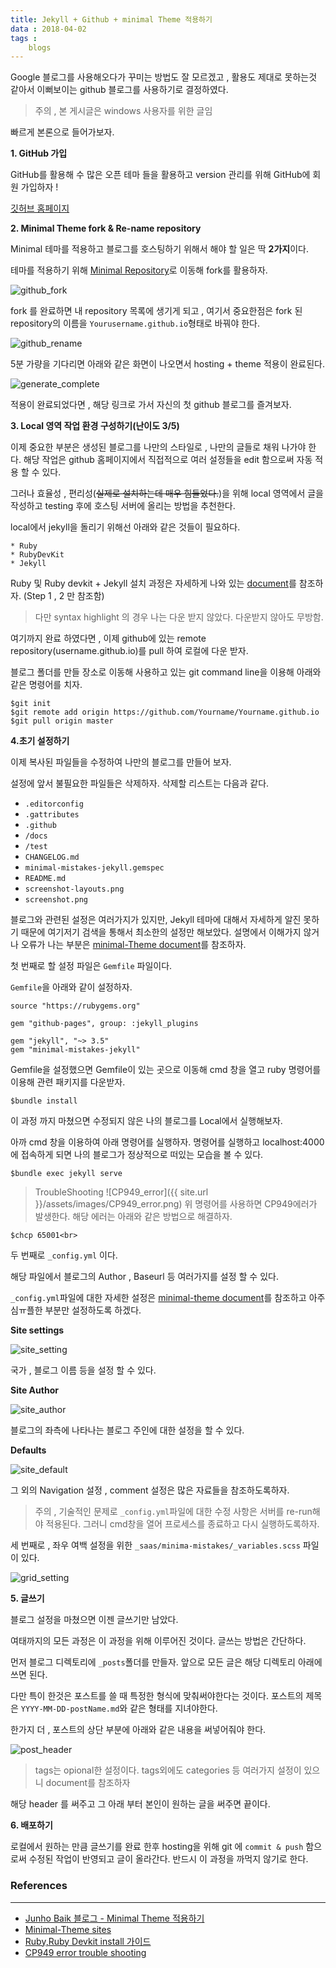 ```yaml
---
title: Jekyll + Github + minimal Theme 적용하기
data : 2018-04-02
tags : 
    blogs
---
```



Google 블로그를 사용해오다가 꾸미는 방법도 잘 모르겠고 , 활용도 제대로 못하는것 같아서 이뻐보이는 github 블로그를 사용하기로 결정하였다.<br>


> 주의 , 본 게시글은 windows 사용자를 위한 글임<br>


빠르게 본론으로 들어가보자.<br>

**1. GitHub 가입**

GitHub를 활용해 수 많은 오픈 테마 들을 활용하고 version 관리를 위해 GitHub에 회원 가입하자 !<br>

[깃허브 홈페이지](https://github.com)

**2. Minimal Theme fork & Re-name repository**

Minimal 테마를 적용하고 블로그를 호스팅하기 위해서 해야 할 일은 딱 **2가지**이다.

테마를 적용하기 위해 [Minimal Repository](https://github.com/mmistakes/minimal-mistakes)로 이동해 fork를 활용하자.

![github_fork](https://Minwoo-kang.github.io/assets/images/fork.png)

fork 를 완료하면 내 repository 목록에 생기게 되고 , 여기서 중요한점은 fork 된 repository의 이름을 `Yourusername.github.io`형태로 바꿔야 한다. 

![github_rename](https://Minwoo-kang.github.io/assets/images/rename.png)


5분 가량을 기다리면 아래와 같은 화면이 나오면서 hosting + theme 적용이 완료된다.

![generate_complete](https://Minwoo-kang.github.io/assets/images/generate_complete.png)


적용이 완료되었다면 , 해당 링크로 가서 자신의 첫 github 블로그를 즐겨보자.

**3. Local 영역 작업 환경 구성하기(난이도 3/5)**

이제 중요한 부분은 생성된 블로그를 나만의 스타일로 , 나만의 글들로 채워 나가야 한다. 해당 작업은 github 홈페이지에서 직접적으로 여러 설정들을 edit 함으로써 자동 적용 할 수 있다.

그러나 효율성 , 편리성(~~실제로 설치하는데 매우 힘들었다.~~)을 위해 local 영역에서 글을 작성하고 testing 후에 호스팅 서버에 올리는 방법을 추천한다.

local에서 jekyll을 돌리기 위해선 아래와 같은 것들이 필요하다.

`* Ruby`<br>
`* RubyDevKit`<br>
`* Jekyll`<br>

Ruby 및 Ruby devkit + Jekyll 설치 과정은 자세하게 나와 있는 [document](http://jekyll-windows.juthilo.com/1-ruby-and-devkit/)를 참조하자. (Step 1 , 2 만 참조함)

> 다만 syntax highlight 의 경우 나는 다운 받지 않았다. 다운받지 않아도 무방함.

여기까지 완료 하였다면 , 이제 github에 있는 remote repository(username.github.io)를 pull 하여 로컬에 다운 받자. 

 블로그 폴더를 만들 장소로 이동해 사용하고 있는 git command line을 이용해 아래와 같은 명령어를 치자.
    
    $git init      
    $git remote add origin https://github.com/Yourname/Yourname.github.io
    $git pull origin master

**4.초기 설정하기**

이제 복사된 파일들을 수정하여 나만의 블로그를 만들어 보자.

설정에 앞서 불필요한 파일들은 삭제하자. 삭제할 리스트는 다음과 같다.

* `.editorconfig`
* `.gattributes`
* `.github`
* `/docs`
* `/test`
* `CHANGELOG.md`
* `minimal-mistakes-jekyll.gemspec`
* `README.md`
* `screenshot-layouts.png`
* `screenshot.png`

블로그와 관련된 설정은 여러가지가 있지만, Jekyll 테마에 대해서 자세하게 알진 못하기 때문에 여기저기 검색을 통해서 최소한의 설정만 해보았다. 설명에서 이해가지 않거나 오류가 나는 부분은 [minimal-Theme document](https://mmistakes.github.io/minimal-mistakes/docs/quick-start-guide/)를 참조하자.

첫 번째로 할 설정 파일은 `Gemfile` 파일이다.

`Gemfile`을 아래와 같이 설정하자.

```
source "https://rubygems.org"

gem "github-pages", group: :jekyll_plugins

gem "jekyll", "~> 3.5"
gem "minimal-mistakes-jekyll"
```

Gemfile을 설정했으면 Gemfile이 있는 곳으로 이동해 cmd 창을 열고 ruby 명령어를 이용해 관련 패키지를 다운받자.

    $bundle install

이 과정 까지 마쳤으면 수정되지 않은 나의 블로그를 Local에서 실행해보자.

아까 cmd 창을 이용하여 아래 명령어를 실행하자. 명령어를 실행하고 localhost:4000에 접속하게 되면 나의 블로그가 정상적으로 떠있는 모습을 볼 수 있다.

    $bundle exec jekyll serve
    
>TroubleShooting 
>![CP949_error]({{ site.url }}/assets/images/CP949_error.png)
>위 명령어를 사용하면 CP949에러가 발생한다. 해당 에러는 아래와 같은 방법으로 해결하자.<br>

    $chcp 65001<br>

두 번째로 `_config.yml` 이다.

해당 파일에서 블로그의 Author , Baseurl 등 여러가지를 설정 할 수 있다. 

`_config.yml`파일에 대한 자세한 설정은 [minimal-theme document](https://mmistakes.github.io/minimal-mistakes/docs/configuration/)를 참조하고 아주 심ㅠ플한 부분만 설정하도록 하겠다.<br>


**Site settings**


![site_setting](https://Minwoo-kang.github.io/assets/images/site_setting.png)

국가 , 블로그 이름 등을 설정 할 수 있다.


**Site Author**


![site_author](https://Minwoo-kang.github.io/assets/images/site_author.png)

블로그의 좌측에 나타나는 블로그 주인에 대한 설정을 할 수 있다.


**Defaults**


![site_default](https://Minwoo-kang.github.io/assets/images/site_default.png)


그 외의 Navigation 설정 , comment 설정은 많은 자료들을 참조하도록하자. 


> 주의 , 기술적인 문제로 `_config.yml`파일에 대한 수정 사항은 서버를 re-run해야 적용된다. 그러니 cmd창을 열어 프로세스를 종료하고 다시 실행하도록하자.


세 번째로 , 좌우 여백 설정을 위한 `_saas/minima-mistakes/_variables.scss` 파일이 있다.


![grid_setting](https://Minwoo-kang.github.io/assets/images/grid_setting.png)




**5. 글쓰기**

블로그 설정을 마쳤으면 이젠 글쓰기만 남았다.

여태까지의 모든 과정은 이 과정을 위해 이루어진 것이다. 글쓰는 방법은 간단하다.

먼저 블로그 디렉토리에 `_posts`폴더를 만들자. 앞으로 모든 글은 해당 디렉토리 아래에 쓰면 된다.

다만 특이 한것은 포스트를 쓸 때 특정한 형식에 맞춰써야한다는 것이다. 포스트의 제목은 `YYYY-MM-DD-postName.md`와 같은 형태를 지녀야한다.

한가지 더 , 포스트의 상단 부분에 아래와 같은 내용을 써넣어줘야 한다.

![post_header](https://Minwoo-kang.github.io/assets/images/post_header.png)

>tags는 opional한 설정이다. tags외에도 categories 등 여러가지 설정이 있으니 document를 참조하자

해당 header 를 써주고 그 아래 부터 본인이 원하는 글을 써주면 끝이다.


**6. 배포하기**

로컬에서 원하는 만큼 글쓰기를 완료 한후 hosting을 위해 git 에 `commit & push` 함으로써 수정된 작업이 반영되고 글이 올라간다. 반드시 이 과정을 까먹지 않기로 한다.



### References
- - -

* [Junho Baik 블로그 - Minimal Theme 적용하기](https://junhobaik.github.io/jekyll-apply-theme/)
* [Minimal-Theme sites](https://mmistakes.github.io/minimal-mistakes/docs/quick-start-guide/)
* [Ruby,Ruby Devkit install 가이드](http://jekyll-windows.juthilo.com/1-ruby-and-devkit/)
* [CP949 error trouble shooting](https://jprogram.github.io/articles/2017-12/Windows)


    







